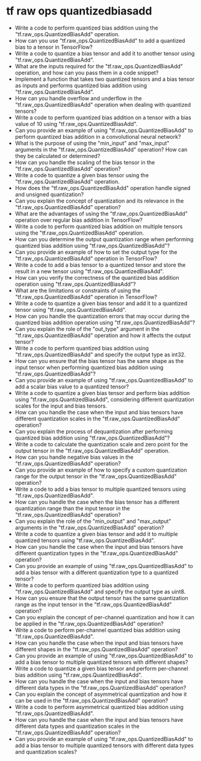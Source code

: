 # tf raw ops quantizedbiasadd

- Write a code to perform quantized bias addition using the "tf.raw_ops.QuantizedBiasAdd" operation.
- How can you use "tf.raw_ops.QuantizedBiasAdd" to add a quantized bias to a tensor in TensorFlow?
- Write a code to quantize a bias tensor and add it to another tensor using "tf.raw_ops.QuantizedBiasAdd".
- What are the inputs required for the "tf.raw_ops.QuantizedBiasAdd" operation, and how can you pass them in a code snippet?
- Implement a function that takes two quantized tensors and a bias tensor as inputs and performs quantized bias addition using "tf.raw_ops.QuantizedBiasAdd".
- How can you handle overflow and underflow in the "tf.raw_ops.QuantizedBiasAdd" operation when dealing with quantized tensors?
- Write a code to perform quantized bias addition on a tensor with a bias value of 10 using "tf.raw_ops.QuantizedBiasAdd".
- Can you provide an example of using "tf.raw_ops.QuantizedBiasAdd" to perform quantized bias addition in a convolutional neural network?
- What is the purpose of using the "min_input" and "max_input" arguments in the "tf.raw_ops.QuantizedBiasAdd" operation? How can they be calculated or determined?
- How can you handle the scaling of the bias tensor in the "tf.raw_ops.QuantizedBiasAdd" operation?
- Write a code to quantize a given bias tensor using the "tf.raw_ops.QuantizedBiasAdd" operation.
- How does the "tf.raw_ops.QuantizedBiasAdd" operation handle signed and unsigned quantization?
- Can you explain the concept of quantization and its relevance in the "tf.raw_ops.QuantizedBiasAdd" operation?
- What are the advantages of using the "tf.raw_ops.QuantizedBiasAdd" operation over regular bias addition in TensorFlow?
- Write a code to perform quantized bias addition on multiple tensors using the "tf.raw_ops.QuantizedBiasAdd" operation.
- How can you determine the output quantization range when performing quantized bias addition using "tf.raw_ops.QuantizedBiasAdd"?
- Can you provide an example of how to set the output type for the "tf.raw_ops.QuantizedBiasAdd" operation in TensorFlow?
- Write a code to add a bias tensor to a quantized tensor and store the result in a new tensor using "tf.raw_ops.QuantizedBiasAdd".
- How can you verify the correctness of the quantized bias addition operation using "tf.raw_ops.QuantizedBiasAdd"?
- What are the limitations or constraints of using the "tf.raw_ops.QuantizedBiasAdd" operation in TensorFlow?
- Write a code to quantize a given bias tensor and add it to a quantized tensor using "tf.raw_ops.QuantizedBiasAdd".
- How can you handle the quantization errors that may occur during the quantized bias addition operation using "tf.raw_ops.QuantizedBiasAdd"?
- Can you explain the role of the "out_type" argument in the "tf.raw_ops.QuantizedBiasAdd" operation and how it affects the output tensor?
- Write a code to perform quantized bias addition using "tf.raw_ops.QuantizedBiasAdd" and specify the output type as int32.
- How can you ensure that the bias tensor has the same shape as the input tensor when performing quantized bias addition using "tf.raw_ops.QuantizedBiasAdd"?
- Can you provide an example of using "tf.raw_ops.QuantizedBiasAdd" to add a scalar bias value to a quantized tensor?
- Write a code to quantize a given bias tensor and perform bias addition using "tf.raw_ops.QuantizedBiasAdd", considering different quantization scales for the input and bias tensors.
- How can you handle the case when the input and bias tensors have different quantization scales in the "tf.raw_ops.QuantizedBiasAdd" operation?
- Can you explain the process of dequantization after performing quantized bias addition using "tf.raw_ops.QuantizedBiasAdd"?
- Write a code to calculate the quantization scale and zero point for the output tensor in the "tf.raw_ops.QuantizedBiasAdd" operation.
- How can you handle negative bias values in the "tf.raw_ops.QuantizedBiasAdd" operation?
- Can you provide an example of how to specify a custom quantization range for the output tensor in the "tf.raw_ops.QuantizedBiasAdd" operation?
- Write a code to add a bias tensor to multiple quantized tensors using "tf.raw_ops.QuantizedBiasAdd".
- How can you handle the case when the bias tensor has a different quantization range than the input tensor in the "tf.raw_ops.QuantizedBiasAdd" operation?
- Can you explain the role of the "min_output" and "max_output" arguments in the "tf.raw_ops.QuantizedBiasAdd" operation?
- Write a code to quantize a given bias tensor and add it to multiple quantized tensors using "tf.raw_ops.QuantizedBiasAdd".
- How can you handle the case when the input and bias tensors have different quantization types in the "tf.raw_ops.QuantizedBiasAdd" operation?
- Can you provide an example of using "tf.raw_ops.QuantizedBiasAdd" to add a bias tensor with a different quantization type to a quantized tensor?
- Write a code to perform quantized bias addition using "tf.raw_ops.QuantizedBiasAdd" and specify the output type as uint8.
- How can you ensure that the output tensor has the same quantization range as the input tensor in the "tf.raw_ops.QuantizedBiasAdd" operation?
- Can you explain the concept of per-channel quantization and how it can be applied in the "tf.raw_ops.QuantizedBiasAdd" operation?
- Write a code to perform per-channel quantized bias addition using "tf.raw_ops.QuantizedBiasAdd".
- How can you handle the case when the input and bias tensors have different shapes in the "tf.raw_ops.QuantizedBiasAdd" operation?
- Can you provide an example of using "tf.raw_ops.QuantizedBiasAdd" to add a bias tensor to multiple quantized tensors with different shapes?
- Write a code to quantize a given bias tensor and perform per-channel bias addition using "tf.raw_ops.QuantizedBiasAdd".
- How can you handle the case when the input and bias tensors have different data types in the "tf.raw_ops.QuantizedBiasAdd" operation?
- Can you explain the concept of asymmetrical quantization and how it can be used in the "tf.raw_ops.QuantizedBiasAdd" operation?
- Write a code to perform asymmetrical quantized bias addition using "tf.raw_ops.QuantizedBiasAdd".
- How can you handle the case when the input and bias tensors have different data types and quantization scales in the "tf.raw_ops.QuantizedBiasAdd" operation?
- Can you provide an example of using "tf.raw_ops.QuantizedBiasAdd" to add a bias tensor to multiple quantized tensors with different data types and quantization scales?